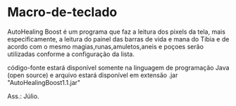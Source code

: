 # Macro-de-teclado


AutoHealing Boost é um programa que faz a leitura dos pixels da tela, mais especificamente, a leitura do painel das barras de vida
e mana do Tibia e de acordo com o mesmo magias,runas,amuletos,aneis e poçoes serão utilizadas conforme a configuração da lista.


código-fonte estará disponível somente na linguagem de programação Java (open source)
e arquivo estará disponível em extensão .jar "AutoHealingBoost1.1.jar"

Ass.: Júlio.
